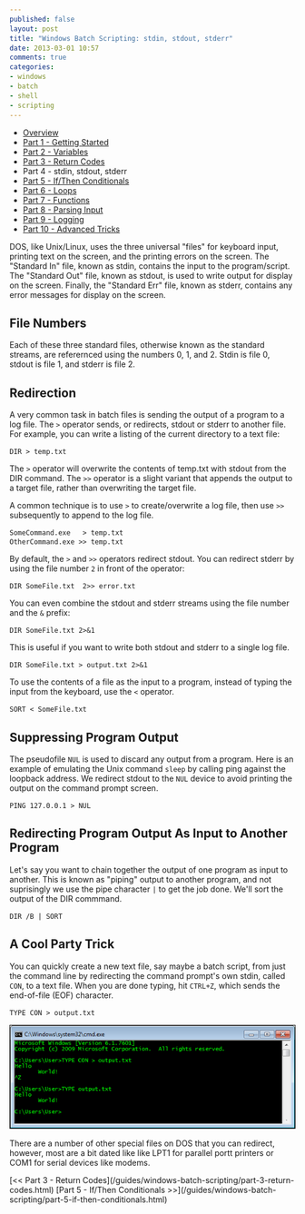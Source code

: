 ```yaml
---
published: false
layout: post
title: "Windows Batch Scripting: stdin, stdout, stderr"
date: 2013-03-01 10:57
comments: true
categories:
- windows
- batch
- shell
- scripting
---
```


* [Overview](/guides/windows-batch-scripting/index.html)
* [Part 1 - Getting Started](/guides/windows-batch-scripting/part-1-getting-started.html)
* [Part 2 - Variables](/guides/windows-batch-scripting/part-2-variables.html)
* [Part 3 - Return Codes](/guides/windows-batch-scripting/part-3-return-codes.html)
* Part 4 - stdin, stdout, stderr
* [Part 5 - If/Then Conditionals](/guides/windows-batch-scripting/part-5-if-then-conditionals.html)
* [Part 6 - Loops](/guides/windows-batch-scripting/part-6-loops.html)
* [Part 7 - Functions](/guides/windows-batch-scripting/part-7-functions.html)
* [Part 8 - Parsing Input](/guides/windows-batch-scripting/part-8-parsing-input.html)
* [Part 9 - Logging](/guides/windows-batch-scripting/part-9-logging.html)
* [Part 10 - Advanced Tricks](/guides/windows-batch-scripting/part-10-advanced-tricks.html)

DOS, like Unix/Linux, uses the three universal "files" for keyboard input, printing text on the screen, and the
printing errors on the screen.  The "Standard In" file, known as stdin, contains the input to the program/script.
The "Standard Out" file, known as stdout, is used to write output for display on the screen.  Finally, the
"Standard Err" file, known as stderr, contains any error messages for display on the screen.

## File Numbers
Each of these three standard files, otherwise known as the standard streams, are referernced using the numbers 0, 1, and 2.
Stdin is file 0, stdout is file 1, and stderr is file 2.

## Redirection
A very common task in batch files is sending the output of a program to a log file.   The `>` operator sends, or redirects,
stdout or stderr to another file.  For example, you can write a listing of the current directory to a text file:

    DIR > temp.txt

The `>` operator will overwrite the contents of temp.txt with stdout from the DIR command.  The `>>` operator is a slight
variant that appends the output to a target file, rather than overwriting the target file.

A common technique is to use `>` to create/overwrite a log file, then use `>>` subsequently to append to the log file.

    SomeCommand.exe   > temp.txt
    OtherCommand.exe >> temp.txt

By default, the `>` and `>>` operators redirect stdout.  You can redirect stderr by using the file number `2` in front of the
operator:

    DIR SomeFile.txt  2>> error.txt

You can even combine the stdout and stderr streams using the file number and the `&` prefix:

    DIR SomeFile.txt 2>&1

This is useful if you want to write both stdout and stderr to a single log file.

    DIR SomeFile.txt > output.txt 2>&1

To use the contents of a file as the input to a program, instead of typing the input from the keyboard, use the `<` operator.

    SORT < SomeFile.txt


## Suppressing Program Output

The pseudofile `NUL` is used to discard any output from a program. Here is an example of emulating the Unix command `sleep` by calling ping
against the loopback address.  We redirect stdout to the `NUL` device to avoid printing the output on the command prompt screen.

    PING 127.0.0.1 > NUL


## Redirecting Program Output As Input to Another Program

Let's say you want to chain together the output of one program as input to another.  This is known as "piping" output to another program,
and not suprisingly we use the pipe character `|` to get the job done.  We'll sort the output of the DIR commmand.

    DIR /B | SORT


## A Cool Party Trick

You can quickly create a new text file, say maybe a batch script, from just the command line by redirecting the command prompt's own stdin,
called `CON`, to a text file.  When you are done typing, hit `CTRL+Z`, which sends the end-of-file (EOF) character.

    TYPE CON > output.txt

![Screenshot of sending keyboard input to a file](/images/2013-03-05-A.png)

There are a number of other special files on DOS that you can redirect, however, most are a bit dated like like LPT1 for parallel portt printers
or COM1 for serial devices like modems.

<span class="basic-alignment left">
[<< Part 3 - Return Codes](/guides/windows-batch-scripting/part-3-return-codes.html)
</span>
<span class="basic-alignment right">
[Part 5 - If/Then Conditionals >>](/guides/windows-batch-scripting/part-5-if-then-conditionals.html)
</span>
